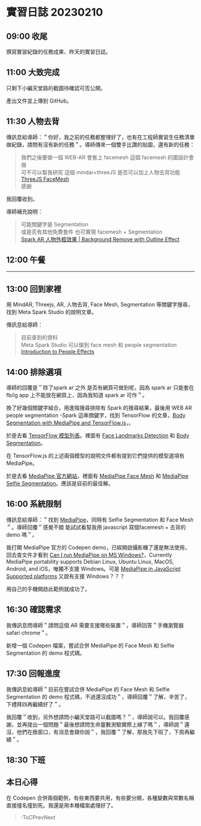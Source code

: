 # 實習日誌 20230210

## 09:00 收尾

撰寫實習紀錄的任務成果、昨天的實習日誌。

## 11:00 大致完成

只剩下小編天堂路的截圖待確認可否公開。

產出文件並上傳到 GitHub。

## 11:30 人物去背

傳訊息給導師：＂你好，我之前的任務都整理好了，也有在工程師實習生任務清單做紀錄，請問有沒有新的任務＂。導師傳來一個雙手比讚的貼圖，還有新的任務：

> 我們之後要做一個 WEB-AR 會套上 facemesh 這個 facemesh 的圖設計會做  
> 可不可以幫我研究 這個 mindar+threeJS 是否可以加上人物去背功能  
> [ThreeJS FaceMesh](https://hiukim.github.io/mind-ar-js-doc/more-examples/threejs-face-facemesh)  
> 感謝

我回覆收到。

導師補充說明：

> 可能關鍵字是 Segmentation  
> 或是否有其他免費套件 也可實現 facemesh + Segmentation  
> [Spark AR 人物外框效果 | Background Remove with Outline Effect](https://medium.com/@pofu.lu/spark-ar-%E4%BA%BA%E7%89%A9%E5%A4%96%E6%A1%86%E6%95%88%E6%9E%9C-background-remove-with-outline-effect-f6449563ea66)

## 12:00 午餐

---

## 13:00 回到家裡

用 MindAR, Threejs, AR, 人物去背, Face Mesh, Segmentation 等關鍵字搜尋，找到 Meta Spark Studio 的說明文章。

傳訊息給導師：

> 目前查到的資料  
> Meta Spark Studio 可以做到 face mesh 和 people segmentation  
> [Introduction to People Effects](https://sparkar.facebook.com/ar-studio/learn/articles/people-tracking/people-effects-introduction)

## 14:00 排除選項

導師的回覆是＂除了spark ar 之外 是否有網頁可做到呢，因為 spark ar 只能套在 fb/ig app 上不能放在網頁上，因為我知道 spark ar 可作＂。

換了好幾個關鍵字組合，用進階搜尋排除有 Spark 的搜尋結果，最後用 WEB AR people segmentation -Spark 這串關鍵字，找到 TensorFlow 的文章，[Body Segmentation with MediaPipe and TensorFlow.js](https://blog.tensorflow.org/2022/01/body-segmentation.html)，。

於是去看 [TensorFlow 模型列表](https://www.tensorflow.org/js/models)。裡面有 [Face Landmarks Detection](https://github.com/tensorflow/tfjs-models/tree/master/face-landmarks-detection) 和 [Body Segmentation](https://github.com/tensorflow/tfjs-models/tree/master/body-segmentation)。

在 TensorFlow.js 的上述兩個模型的說明文件都有提到它們提供的模型選項有 MediaPipe。

於是去看 [MediaPipe 官方網站](https://mediapipe.dev/)，裡面有 [MediaPipe Face Mesh](https://google.github.io/mediapipe/solutions/face_mesh.html) 和 [MediaPipe Selfie Segmentation](https://google.github.io/mediapipe/solutions/selfie_segmentation.html)。應該是目前的最佳解。

## 16:00 系統限制

傳訊息給導師：＂找到 [MediaPipe](https://mediapipe.dev/)，同時有 Selfie Segmentation 和 Face Mesh＂。導師回覆＂感覺不錯 能試試看幫我用 javascript 寫個facemesh + 去背的 demo 嗎＂。

我打開 MediaPipe 官方的 Codepen demo，已經開啟攝影機了還是無法使用，回去查文件才看到 [Can I run MediaPipe on MS Windows?](https://google.github.io/mediapipe/getting_started/faq.html#can-i-run-mediapipe-on-ms-windows)，Currently MediaPipe portability supports Debian Linux, Ubuntu Linux, MacOS, Android, and iOS，唯獨不支援 Windows。可是 [MediaPipe in JavaScript Supported platforms](https://google.github.io/mediapipe/getting_started/javascript#supported-plaforms) 又說有支援 Windows？？？

用自己的手機開啟此範例就成功了。

## 16:30 確認需求

我傳訊息問導師＂請問這個 AR 需要支援哪些裝置＂，導師回答＂手機瀏覽器 safari chrome＂。

新增一個 Codepen 檔案，嘗試合併 MediaPipe 的 Face Mesh 和 Selfie Segmentation 的 demo 程式碼。

## 17:30 回報進度

我傳訊息給導師＂目前在嘗試合併 MediaPipe 的 Face Mesh 和 Selfie Segmentation 的 demo 程式碼，不過還沒成功＂，導師回覆＂了解，辛苦了，下禮拜四再繼續好了＂。

我回覆＂收到，另外想請問小編天堂路可以截圖嗎？＂，導師說可以。我回覆感謝，並再提出一個問題＂最後想請問生命靈數測驗實際上線了嗎＂，導師說＂還沒，他們在換窗口，有消息會跟你說＂，我回覆＂了解，那我先下班了，下周再繼續＂。

## 18:30 下班

## 本日心得

在 Codepen 合併兩個範例，有些東西要共用，有些要分開，各種變數與常數名稱直接撞名撞到死。我還是用本機檔案處理好了。

> :ToCPrevNext
